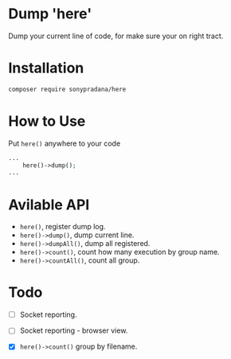 # Dump 'here'
Dump your current line of code, for make sure your on right tract.

# Installation
```bash
composer require sonypradana/here
```
# How to Use
Put `here()` anywhere to your code
```php
...
    here()->dump();
...
```
# Avilable API
- `here()`, register dump log.
- `here()->dump()`, dump current line.
- `here()->dumpAll()`, dump all registered.
- `here()->count()`, count how many execution by group name.
- `here()->countAll()`, count all group.

# Todo
- [ ] Socket reporting.
- [ ] Socket reporting - browser view.
- [X] `here()->count()` group by filename.

